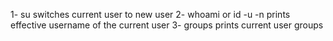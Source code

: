 1- su switches current user to new user
2- whoami or id -u -n prints effective username of the current user
3- groups prints current user groups
